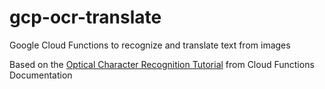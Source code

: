 # gcp-ocr-translate
Google Cloud Functions to recognize and translate text from images

Based on the [Optical Character Recognition Tutorial](https://cloud.google.com/functions/docs/tutorials/ocr) from Cloud Functions Documentation